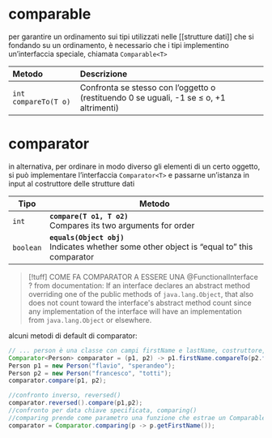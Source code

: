 # comparable
per garantire un ordinamento sui tipi utilizzati nelle [[strutture dati]] che si fondando su un ordinamento, è necessario che i tipi implementino un’interfaccia speciale, chiamata `Comparable<T>`

| Metodo               | Descrizione                                                                             |
| :------------------- | :-------------------------------------------------------------------------------------- |
| `int compareTo(T o)` | Confronta se stesso con l’oggetto o (restituendo 0 se uguali, -1 se ≤ o, +1 altrimenti) |
# comparator

in alternativa, per ordinare in modo diverso gli elementi di un certo oggetto, si può implementare l’interfaccia `Comparator<T>` e passarne un’istanza in input al costruttore delle strutture dati 

| Tipo      | Metodo                                                                                        |
| --------- | --------------------------------------------------------------------------------------------- |
| `int`     | **`compare(T o1, T o2)`**<br>Compares its two arguments for order                             |
| `boolean` | **`equals(Object obj)`**<br>Indicates whether some other object is “equal to” this comparator |
>[!tuff] COME FA COMPARATOR A ESSERE UNA @FunctionalInterface ?
>from documentation:
>If an interface declares an abstract method overriding one of the public methods of `java.lang.Object`, that also does not count toward the interface's abstract method count since any implementation of the interface will have an implementation from `java.lang.Object` or elsewhere.

alcuni metodi di default di comparator:

```java
// ... person è una classe con campi firstName e lastName, costruttore, etc ..
Comparator<Person> comparator = (p1, p2) -> p1.firstName.compareTo(p2.firstName);
Person p1 = new Person("flavio", "sperandeo");
Person p2 = new Person("francesco", "totti");
comparator.compare(p1, p2);

//confronto inverso, reversed()
comparator.reversed().compare(p1,p2);
//confronto per data chiave specificata, comparing()
//comparing prende come parametro una funzione che estrae un Comparable che userà come chiave 
comparator = Comparator.comparing(p -> p.getFirstName());


```